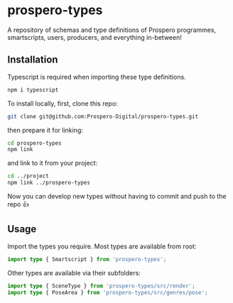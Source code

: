 # prospero-types

A repository of schemas and type definitions of Prospero programmes, smartscripts, users, producers, and everything in-between!

## Installation

Typescript is required when importing these type definitions.

```sh
npm i typescript
```

To install locally, first, clone this repo:

```sh
git clone git@github.com:Prospero-Digital/prospero-types.git
```

then prepare it for linking:

```sh
cd prospero-types
npm link
```

and link to it from your project:

```sh
cd ../project
npm link ../prospero-types
```

Now you can develop new types without having to commit and push to the repo :thumbsup:

## Usage

Import the types you require. Most types are available from root:

```typescript
import type { Smartscript } from 'prospero-types';
```

Other types are available via their subfolders:

```typescript
import type { SceneType } from 'prospero-types/src/render';
import type { PoseArea } from 'prospero-types/src/genres/pose';
```
